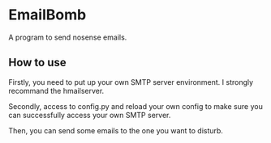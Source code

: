 # EmailBomb
A program to send nosense emails.
## How to use
Firstly, you need to put up your own SMTP server environment. I strongly recommand the hmailserver.

Secondly, access to config.py and reload your own config to make sure you can successfully access your own SMTP server.

Then, you can send some emails to the one you want to disturb.
